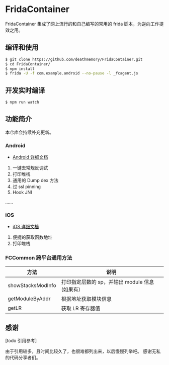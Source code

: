 # FridaContainer

FridaContainer 集成了网上流行的和自己编写的常用的 frida 脚本，为逆向工作提效之用。


## 编译和使用

```sh
$ git clone https://github.com/deathmemory/FridaContainer.git
$ cd FridaContainer/
$ npm install
$ frida -U -f com.example.android --no-pause -l _fcagent.js
```

## 开发实时编译

```sh
$ npm run watch
```

## 功能简介

本仓库会持续补充更新。

### Android 

- [Android 详细文档](docs/android.md)

1. 一键去常规反调试
2. 打印堆栈
3. 通用的 Dump dex 方法
4. 过 ssl pinning
5. Hook JNI

......

### iOS

- [iOS 详细文档](docs/ios.md)

1. 便捷的获取函数地址
2. 打印堆栈

### FCCommon 跨平台通用方法


| 方法 | 说明 |
| ----- | ---------------------------- |
| showStacksModInfo| 打印指定层数的 sp，并输出 module 信息 (如果有）|
| getModuleByAddr | 根据地址获取模块信息 |
| getLR | 获取 LR 寄存器值 |


## 感谢
[todo 引用参考]

由于引用较多，且时间比较久了，也很难都列出来，以后慢慢列举吧。
感谢无私的代码分享者们。

